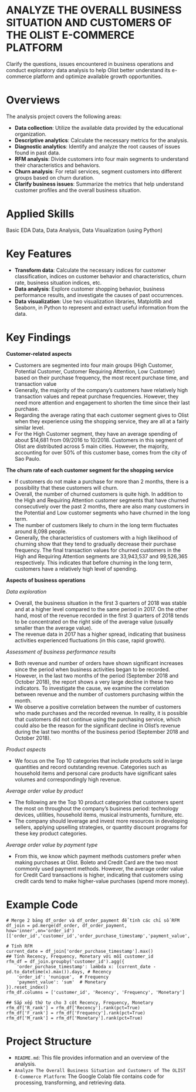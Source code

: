 # ANALYZE THE OVERALL BUSINESS SITUATION AND CUSTOMERS OF THE OLIST E-COMMERCE PLATFORM
Clarify the questions, issues encountered in business operations and conduct exploratory data analysis to help Olist better understand its e-commerce platform and optimize available growth opportunities.

# Overviews
The analysis project covers the following areas:

+ **Data collection**: Utilize the available data provided by the educational organization.
+ **Descriptive analytics**: Calculate the necessary metrics for the analysis.
+ **Diagnostic analytics**: Identify and analyze the root causes of issues found in past data.
+ **RFM analysis**: Divide customers into four main segments to understand their characteristics and behaviors.
+ **Churn analysis**: For retail services, segment customers into different groups based on churn duration.
+ **Clarify business issues**: Summarize the metrics that help understand customer profiles and the overall business situation.

# Applied Skills
Basic EDA Data, Data Analysis, Data Visualization (using Python)

# Key Features
+ **Transform data**: Calculate the necessary indices for customer classification, indices on customer behavior and characteristics, churn rate, business situation indices, etc.
+ **Data analysis**: Explore customer shopping behavior, business performance results, and investigate the causes of past occurrences.
+ **Data visualization**: Use two visualization libraries, Matplotlib and Seaborn, in Python to represent and extract useful information from the data.

# Key Findings
**Customer-related aspects**

+ Customers are segmented into four main groups (High Customer, Potential Customer, Customer Requiring Attention, Low Customer) based on their purchase frequency, the most recent purchase time, and transaction value
+ Generally, the majority of the company’s customers have relatively high transaction values and repeat purchase frequencies. However, they need more attention and engagement to shorten the time since their last purchase.
+ Regarding the average rating that each customer segment gives to Olist when they experience using the shopping service, they are all at a fairly similar level.
+ For the High Customer segment, they have an average spending of about $14,681 from 09/2016 to 10/2018. Customers in this segment of Olist are distributed across 5 main cities. However, the majority, accounting for over 50% of this customer base, comes from the city of Sao Paulo.

**The churn rate of each customer segment for the shopping service**

+ If customers do not make a purchase for more than 2 months, there is a possibility that these customers will churn.
+ Overall, the number of churned customers is quite high. In addition to the High and Requiring Attention customer segments that have churned consecutively over the past 2 months, there are also many customers in the Potential and Low customer segments who have churned in the long term.
+ The number of customers likely to churn in the long term fluctuates around 8,098 people.
+ Generally, the characteristics of customers with a high likelihood of churning show that they tend to gradually decrease their purchase frequency. The final transaction values for churned customers in the High and Requiring Attention segments are 33,943,537 and 99,526,365 respectively. This indicates that before churning in the long term, customers have a relatively high level of spending.

**Aspects of business operations**

*Data exploration*
+ Overall, the business situation in the first 3 quarters of 2018 was stable and at a higher level compared to the same period in 2017. On the other hand, most of the revenue recorded in the first 3 quarters of 2018 tends to be concentrated on the right side of the average value (usually smaller than the average value).
+ The revenue data in 2017 has a higher spread, indicating that business activities experienced fluctuations (in this case, rapid growth).

*Assessment of business performance results*
+ Both revenue and number of orders have shown significant increases since the period when business activities began to be recorded.
+ However, in the last two months of the period (September 2018 and October 2018), the report shows a very large decline in these two indicators. To investigate the cause, we examine the correlation between revenue and the number of customers purchasing within the month.
+ We observe a positive correlation between the number of customers who made purchases and the recorded revenue. In reality, it is possible that customers did not continue using the purchasing service, which could also be the reason for the significant decline in Olist’s revenue during the last two months of the business period (September 2018 and October 2018).

*Product aspects*
+ We focus on the Top 10 categories that include products sold in large quantities and record outstanding revenue. Categories such as household items and personal care products have significant sales volumes and correspondingly high revenue.

*Average order value by product*
+ The following are the Top 10 product categories that customers spent the most on throughout the company’s business period: technology devices, utilities, household items, musical instruments, furniture, etc.
+ The company should leverage and invest more resources in developing sellers, applying upselling strategies, or quantity discount programs for these key product categories.

*Average order value by payment type*
+ From this, we know which payment methods customers prefer when making purchases at Olist. Boleto and Credit Card are the two most commonly used payment methods. However, the average order value for Credit Card transactions is higher, indicating that customers using credit cards tend to make higher-value purchases (spend more money).

# Example Code
```
# Merge 2 bảng df_order và df_order_payment để tính các chỉ số RFM
df_join = pd.merge(df_order, df_order_payment, how='inner',on='order_id')[['order_id','customer_id','order_purchase_timestamp','payment_value','order_approved_at','order_delivered_customer_date']]

# Tính RFM
current_date = df_join['order_purchase_timestamp'].max()
## Tính Recency, Frequency, Monetary với mỗi customer_id
rfm_df = df_join.groupby('customer_id').agg({
    'order_purchase_timestamp': lambda x: (current_date - pd.to_datetime(x).max()).days, # Recency
    'order_id': 'nunique',  # Frequency
    'payment_value': 'sum'  # Monetary
}).reset_index()
rfm_df.columns = ['customer_id', 'Recency', 'Frequency', 'Monetary']

## Sắp xếp thứ tự cho 3 cột Recency, Frequency, Monetary
rfm_df['R_rank'] = rfm_df['Recency'].rank(pct=True)
rfm_df['F_rank'] = rfm_df['Frequency'].rank(pct=True)
rfm_df['M_rank'] = rfm_df['Monetary'].rank(pct=True)
```
# Project Structure
+ `README.md`: This file provides information and an overview of the analysis.
+ `Analyze The Overall Business Situation and Customers of The OLIST E-Commerce Platform`: The Google Colab file contains code for processing, transforming, and retrieving data.
